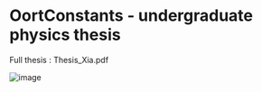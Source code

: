 # OortConstants - undergraduate physics thesis
Full thesis : Thesis_Xia.pdf

![image](https://user-images.githubusercontent.com/39500675/134778616-c1d4b4b7-eaed-446f-b340-9169f624187d.png)
